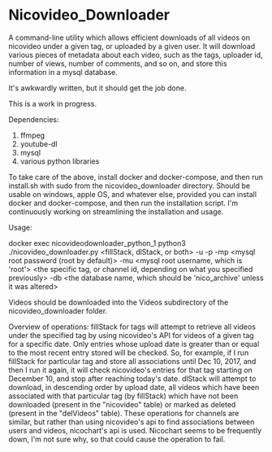 # Nicovideo_Downloader
A command-line utility which allows efficient downloads of all videos on nicovideo under a given tag, or uploaded by a given user.
It will download various pieces of metadata about each video, such as the tags, uploader id, number of views, number of comments, and so on, and store this information in a mysql database.

It's awkwardly written, but it should get the job done. 

This is a work in progress.

Dependencies:
1. ffmpeg
2. youtube-dl
3. mysql
4. various python libraries

To take care of the above, install docker and docker-compose, and then run install.sh with sudo from the nicovideo_downloader directory.
Should be usable on windows, apple OS, and whatever else, provided you can install docker and docker-compose, and then run the installation script. I'm continuously working on streamlining the installation and usage.


Usage:

docker exec nicovideodownloader_python_1  python3 ./nicovideo_downloader.py <Tag or Channel> <fillStack, dlStack, or both> -u <nico username> -p <nico password> -mp <mysql root password (root by default)> -mu <mysql root username, which is 'root'> <the specific tag, or channel id, depending on what you specified previously> -db <the database name, which should be 'nico_archive' unless it was altered>

Videos should be downloaded into the Videos subdirectory of the nicovideo_downloader folder.


Overview of operations:
fillStack for tags will attempt to retrieve all videos under the specified tag by using nicovideo's API for videos of a given tag for a specific date. Only entries whose upload date is greater than or equal to the most recent entry stored will be checked. So, for example, if I run fillStack for particular tag and store all associations until Dec 10, 2017, and then I run it again, it will check nicovideo's entries for that tag starting on December 10, and stop after reaching today's date.
dlStack will attempt to download, in descending order by upload date, all videos which have been associated with that particular tag (by fillStack) which have not been downloaded (present in the "nicovideo" table) or marked as deleted (present in the "delVideos" table).
These operations for channels are similar, but rather than using nicovideo's api to find associations between users and videos, nicochart's api is used. Nicochart seems to be frequently down, I'm not sure why, so that could cause the operation to fail.
